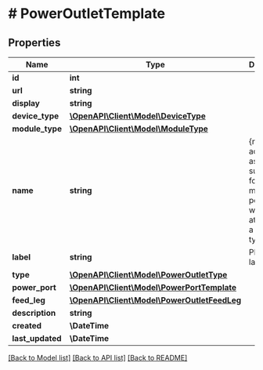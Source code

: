 # # PowerOutletTemplate

## Properties

Name | Type | Description | Notes
------------ | ------------- | ------------- | -------------
**id** | **int** |  | [readonly]
**url** | **string** |  | [readonly]
**display** | **string** |  | [readonly]
**device_type** | [**\OpenAPI\Client\Model\DeviceType**](DeviceType.md) |  | [optional]
**module_type** | [**\OpenAPI\Client\Model\ModuleType**](ModuleType.md) |  | [optional]
**name** | **string** | {module} is accepted as a substitution for the module bay position when attached to a module type. |
**label** | **string** | Physical label | [optional]
**type** | [**\OpenAPI\Client\Model\PowerOutletType**](PowerOutletType.md) |  | [optional]
**power_port** | [**\OpenAPI\Client\Model\PowerPortTemplate**](PowerPortTemplate.md) |  | [optional]
**feed_leg** | [**\OpenAPI\Client\Model\PowerOutletFeedLeg**](PowerOutletFeedLeg.md) |  | [optional]
**description** | **string** |  | [optional]
**created** | **\DateTime** |  | [readonly]
**last_updated** | **\DateTime** |  | [readonly]

[[Back to Model list]](../../README.md#models) [[Back to API list]](../../README.md#endpoints) [[Back to README]](../../README.md)
